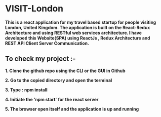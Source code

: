 # VISIT-London
**This is a react application for my travel based startup for people visiting London, United Kingdom. The application is built on the React-Redux Architecture and using RESTful web services architecture. I have developed this Website(SPA) using ReactJs , Redux Architecture and REST API Client Server Communication.**

## To check my project :-

**1. Clone the github repo using the CLI or the GUI in Github**

**2. Go to the copied directory and open the terminal**

**3. Type : npm install**

**4. Initiate the 'npm start' for the react server**

**5. The browser open itself and the application is up and running**
